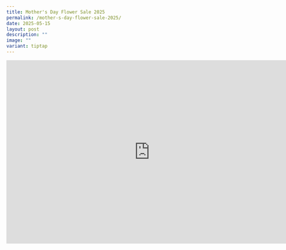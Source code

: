 ```yaml
---
title: Mother's Day Flower Sale 2025
permalink: /mother-s-day-flower-sale-2025/
date: 2025-05-15
layout: post
description: ""
image: ""
variant: tiptap
---
```

<div class="iframe-wrapper">
<iframe height="480" width="749" allowfullscreen="true" frameborder="0" src="https://docs.google.com/presentation/d/e/2PACX-1vRUTz40tYvj6fRFsWxPGCPZ4_en34NPWjjAo3Ymi34CbXgwfOrsZw3dv7KvjGVFAg/pubembed?start=true&amp;loop=true&amp;delayms=3000"></iframe>
</div>
<p></p>